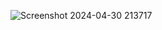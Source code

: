 ![Screenshot 2024-04-30 213717](https://github.com/Limeeeeeee/MAD_Project/assets/115712907/a5e8604e-723e-44a7-8e1c-5945dae4595d)
